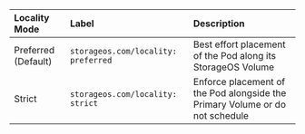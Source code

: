 | Locality Mode       | Label                               | Description
| :---                | :---                                | :---
| Preferred (Default) | `storageos.com/locality: preferred` | Best effort placement of the Pod along its StorageOS Volume
| Strict              | `storageos.com/locality: strict`    | Enforce placement of the Pod alongside the Primary Volume or do not schedule
